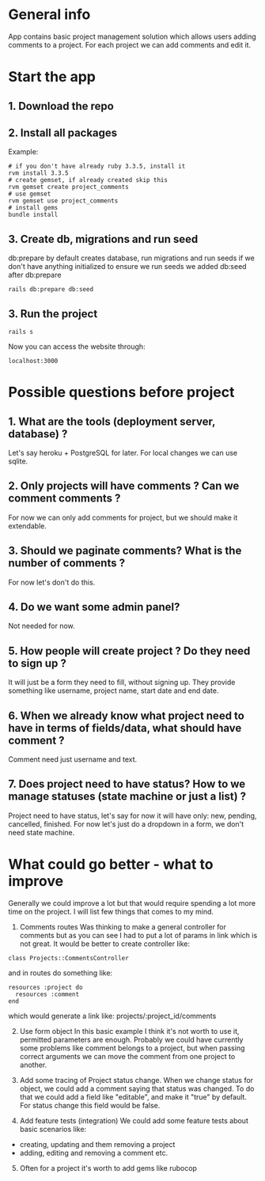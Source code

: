 # General info

App contains basic project management solution which allows users adding comments to a project. For each project we can add comments and edit it.

# Start the app

## 1. Download the repo

## 2. Install all packages
Example:
```
# if you don't have already ruby 3.3.5, install it
rvm install 3.3.5
# create gemset, if already created skip this
rvm gemset create project_comments
# use gemset
rvm gemset use project_comments
# install gems
bundle install
```
## 3. Create db, migrations and run seed
db:prepare by default creates database, run migrations and run seeds if we don't have anything initialized
to ensure we run seeds we added db:seed after db:prepare
```
rails db:prepare db:seed
```

## 3. Run the project

```
rails s
```
Now you can access the website through:
```
localhost:3000
```

# Possible questions before project

## 1. What are the tools (deployment server, database) ?

Let's say heroku + PostgreSQL for later. For local changes we can use sqlite.

## 2. Only projects will have comments ? Can we comment comments ?

For now we can only add comments for project, but we should make it extendable.

## 3. Should we paginate comments? What is the number of comments ?

For now let's don't do this.

## 4. Do we want some admin panel?

Not needed for now.

## 5. How people will create project ? Do they need to sign up ?

It will just be a form they need to fill, without signing up. They provide something like username, project name, start date and end date.

## 6. When we already know what project need to have in terms of fields/data, what should have comment ?

Comment need just username and text.

## 7. Does project need to have status? How to we manage statuses (state machine or just a list) ?

Project need to have status, let's say for now it will have only: new, pending, cancelled, finished. For now let's just do a dropdown in a form, we don't need state machine.


# What could go better - what to improve

Generally we could improve a lot but that would require spending a lot more time on the project. I will list few things that comes to my mind.

1. Comments routes
Was thinking to make a general controller for comments but as you can see I had to put a lot of params in link which is not great.
It would be better to create controller like:
```
class Projects::CommentsController
```

and in routes do something like:
```
resources :project do
  resources :comment
end
```
which would generate a link like: projects/:project_id/comments

2. Use form object
In this basic example I think it's not worth to use it, permitted parameters are enough. Probably we could have currently some problems like comment belongs to
a project, but when passing correct arguments we can move the comment from one project to another.

3. Add some tracing of Project status change.
When we change status for object, we could add a comment saying that status was changed. To do that we could add a field like "editable", and make it "true"
by default. For status change this field would be false.

4. Add feature tests (integration)
We could add some feature tests about basic scenarios like:
- creating, updating and them removing a project
- adding, editing and removing a comment etc.

5. Often for a project it's worth to add gems like rubocop
